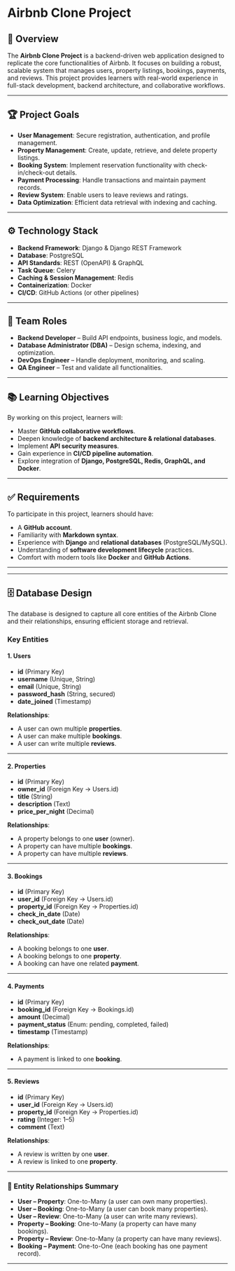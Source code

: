 # Airbnb Clone Project

## 🚀 Overview
The **Airbnb Clone Project** is a backend-driven web application designed to replicate the core functionalities of Airbnb. It focuses on building a robust, scalable system that manages users, property listings, bookings, payments, and reviews. This project provides learners with real-world experience in full-stack development, backend architecture, and collaborative workflows.

---

## 🏆 Project Goals
- **User Management**: Secure registration, authentication, and profile management.  
- **Property Management**: Create, update, retrieve, and delete property listings.  
- **Booking System**: Implement reservation functionality with check-in/check-out details.  
- **Payment Processing**: Handle transactions and maintain payment records.  
- **Review System**: Enable users to leave reviews and ratings.  
- **Data Optimization**: Efficient data retrieval with indexing and caching.  

---

## ⚙️ Technology Stack
- **Backend Framework**: Django & Django REST Framework  
- **Database**: PostgreSQL  
- **API Standards**: REST (OpenAPI) & GraphQL  
- **Task Queue**: Celery  
- **Caching & Session Management**: Redis  
- **Containerization**: Docker  
- **CI/CD**: GitHub Actions (or other pipelines)  

---

## 👥 Team Roles
- **Backend Developer** – Build API endpoints, business logic, and models.  
- **Database Administrator (DBA)** – Design schema, indexing, and optimization.  
- **DevOps Engineer** – Handle deployment, monitoring, and scaling.  
- **QA Engineer** – Test and validate all functionalities.  

---

## 📚 Learning Objectives
By working on this project, learners will:  
- Master **GitHub collaborative workflows**.  
- Deepen knowledge of **backend architecture & relational databases**.  
- Implement **API security measures**.  
- Gain experience in **CI/CD pipeline automation**.  
- Explore integration of **Django, PostgreSQL, Redis, GraphQL, and Docker**.  

---

## ✅ Requirements
To participate in this project, learners should have:  
- A **GitHub account**.  
- Familiarity with **Markdown syntax**.  
- Experience with **Django** and **relational databases** (PostgreSQL/MySQL).  
- Understanding of **software development lifecycle** practices.  
- Comfort with modern tools like **Docker** and **GitHub Actions**.  

---

---

## 🗄️ Database Design

The database is designed to capture all core entities of the Airbnb Clone and their relationships, ensuring efficient storage and retrieval.

### Key Entities

#### 1. Users
- **id** (Primary Key)  
- **username** (Unique, String)  
- **email** (Unique, String)  
- **password_hash** (String, secured)  
- **date_joined** (Timestamp)  

**Relationships**:  
- A user can own multiple **properties**.  
- A user can make multiple **bookings**.  
- A user can write multiple **reviews**.  

---

#### 2. Properties
- **id** (Primary Key)  
- **owner_id** (Foreign Key → Users.id)  
- **title** (String)  
- **description** (Text)  
- **price_per_night** (Decimal)  

**Relationships**:  
- A property belongs to one **user** (owner).  
- A property can have multiple **bookings**.  
- A property can have multiple **reviews**.  

---

#### 3. Bookings
- **id** (Primary Key)  
- **user_id** (Foreign Key → Users.id)  
- **property_id** (Foreign Key → Properties.id)  
- **check_in_date** (Date)  
- **check_out_date** (Date)  

**Relationships**:  
- A booking belongs to one **user**.  
- A booking belongs to one **property**.  
- A booking can have one related **payment**.  

---

#### 4. Payments
- **id** (Primary Key)  
- **booking_id** (Foreign Key → Bookings.id)  
- **amount** (Decimal)  
- **payment_status** (Enum: pending, completed, failed)  
- **timestamp** (Timestamp)  

**Relationships**:  
- A payment is linked to one **booking**.  

---

#### 5. Reviews
- **id** (Primary Key)  
- **user_id** (Foreign Key → Users.id)  
- **property_id** (Foreign Key → Properties.id)  
- **rating** (Integer: 1–5)  
- **comment** (Text)  

**Relationships**:  
- A review is written by one **user**.  
- A review is linked to one **property**.  

---

### 🔗 Entity Relationships Summary
- **User – Property**: One-to-Many (a user can own many properties).  
- **User – Booking**: One-to-Many (a user can book many properties).  
- **User – Review**: One-to-Many (a user can write many reviews).  
- **Property – Booking**: One-to-Many (a property can have many bookings).  
- **Property – Review**: One-to-Many (a property can have many reviews).  
- **Booking – Payment**: One-to-One (each booking has one payment record).  

---
